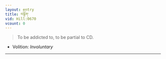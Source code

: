 ```yaml
---
layout: entry
title: བརྙོག་
vid: Hill:0670
vcount: 0
---
```

> To be addicted to, to be partial to CD\.

* Volition: _Involuntary_

---

